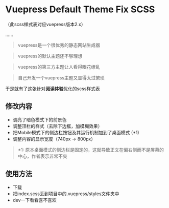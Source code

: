 # Vuepress Default Theme Fix SCSS

（此scss样式表对应vuepress版本2.x）

......

> vuepress是一个很优秀的静态网站生成器

> vuepress的默认主题还不够理想

> vuepress的第三方主题让人看得眼花缭乱

> 自己开发一个vuepress主题又显得太过繁琐

于是就有了这张针对**阅读体验**优化的scss样式表

## 修改内容

- 调亮了暗色模式下的前景色
- 调整顶栏的样式（去除下边框，加模糊效果）
- 把Mobile模式下的侧边栏按钮及其运行机制加到了桌面模式   (*1)
- 调整内容的显示宽度（740px -> 800px）

> *1: 原本桌面模式的侧边栏是固定的，这就导致正文在偏右侧而不是屏幕的中心，作者表示非常不爽

## 使用方法
- 下载
- 把index.scss丢到项目中的.vuepress/styles文件夹中
- dev一下看看喜不喜欢
